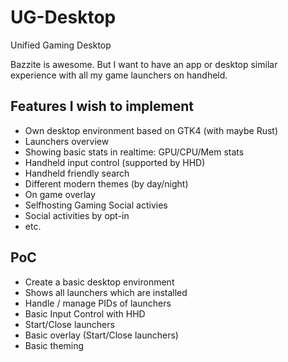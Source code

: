 # UG-Desktop
Unified Gaming Desktop

Bazzite is awesome. But I want to have an app or desktop similar experience with all my game launchers on handheld.

## Features I wish to implement

* Own desktop environment based on GTK4 (with maybe Rust)
* Launchers overview
* Showing basic stats in realtime: GPU/CPU/Mem stats
* Handheld input control (supported by HHD)
* Handheld friendly search
* Different modern themes (by day/night)
* On game overlay
* Selfhosting Gaming Social activies
* Social activities by opt-in
* etc.

## PoC

* Create a basic desktop environment
* Shows all launchers which are installed
* Handle / manage PIDs of launchers
* Basic Input Control with HHD
* Start/Close launchers
* Basic overlay (Start/Close launchers)
* Basic theming

